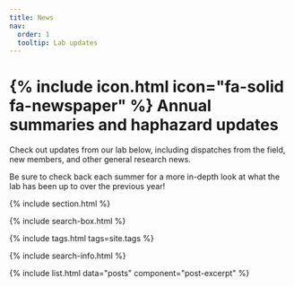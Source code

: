 ```yaml
---
title: News
nav:
  order: 1
  tooltip: Lab updates
---
```


# {% include icon.html icon="fa-solid fa-newspaper" %} Annual summaries and haphazard updates

Check out updates from our lab below, including dispatches from the field, new members, and other general research news. 

Be sure to check back each summer for a more in-depth look at what the lab has been up to over the previous year!

{% include section.html %}

{% include search-box.html %}

{% include tags.html tags=site.tags %}

{% include search-info.html %}

{% include list.html data="posts" component="post-excerpt" %}
